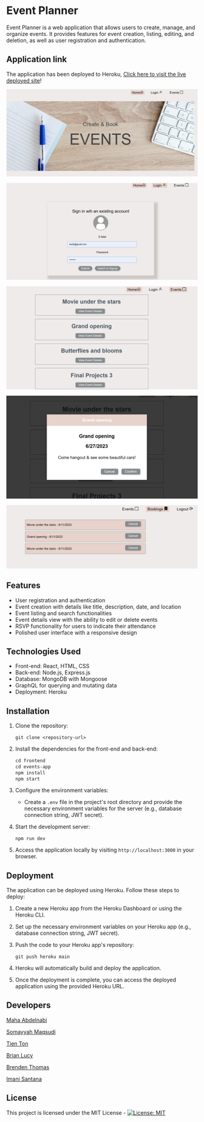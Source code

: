 # Event Planner

Event Planner is a web application that allows users to create, manage, and organize events. It provides features for event creation, listing, editing, and deletion, as well as user registration and authentication.

## Application link
The application has been deployed to Heroku,
 [Click here to visit the live deployed site](https://event-planner2.herokuapp.com/)!

 ![](./assets/p1.PNG)

 ![](./assets/p2.PNG)

 ![](./assets/p3.PNG)

 ![](./assets/p4.PNG)

 ![](./assets/p5.PNG)

## Features

- User registration and authentication
- Event creation with details like title, description, date, and location
- Event listing and search functionalities
- Event details view with the ability to edit or delete events
- RSVP functionality for users to indicate their attendance
- Polished user interface with a responsive design

## Technologies Used

- Front-end: React, HTML, CSS
- Back-end: Node.js, Express.js
- Database: MongoDB with Mongoose
- GraphQL for querying and mutating data
- Deployment: Heroku

## Installation

1. Clone the repository:

   ```shell
   git clone <repository-url>
   ```

2. Install the dependencies for the front-end and back-end:

   ```shell
   cd frontend
   cd events-app
   npm install
   npm start
   ```

3. Configure the environment variables:
   - Create a `.env` file in the project's root directory and provide the necessary environment variables for the server (e.g., database connection string, JWT secret).

4. Start the development server:

   ```shell
   npm run dev
   ```

5. Access the application locally by visiting `http://localhost:3000` in your browser.

## Deployment

The application can be deployed using Heroku. Follow these steps to deploy:

1. Create a new Heroku app from the Heroku Dashboard or using the Heroku CLI.

2. Set up the necessary environment variables on your Heroku app (e.g., database connection string, JWT secret).

3. Push the code to your Heroku app's repository:

   ```shell
   git push heroku main
   ```

4. Heroku will automatically build and deploy the application.

5. Once the deployment is complete, you can access the deployed application using the provided Heroku URL.

## Developers
[Maha Abdelnabi](https://github.com/Maha-Abdelnabi)

[Somayyah Maqsudi](https://github.com/SomayyahMaqsudi)

[Tien Ton](https://github.com/TimothyLai1121)

[Brian Lucy](https://github.com/BrianLucy)

[Brenden Thomas](https://github.com/mightjustdie)

[Imani Santana](https://github.com/Santanaco)



## License
This project is licensed under the MIT License - [![License: MIT](https://img.shields.io/badge/License-MIT-yellow.svg)](https://opensource.org/licenses/MIT)
